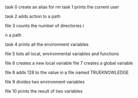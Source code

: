 task 0 create an alias for rm
task 1 prints the current user

 task 2 adds action to a path

 file 3 counts the number of directories i

n a path

 task 4 prints all the environment variables

 file 5 lists all local, environmental variables and functions

 file 6 creates a new local variable
file 7 creates a global variable

 file 8 adds 128 to the value in a file named TRUEKNOWLEDGE

 file 9 divides two environment variables

 file 10 prints the result of two variables
